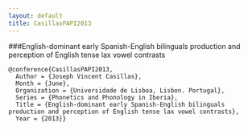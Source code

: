 ```yaml
---
layout: default
title: CasillasPAPI2013
---
```


###English-dominant early Spanish-English bilinguals production and perception of English tense lax vowel contrasts

    @conference{CasillasPAPI2013,
      Author = {Joseph Vincent Casillas},
      Month = {June},
      Organization = {Universidade de Lisboa, Lisbon. Portugal},
      Series = {Phonetics and Phonology in Iberia},
      Title = {English-dominant early Spanish-English bilinguals production and perception of English tense lax vowel contrasts},
      Year = {2013}}